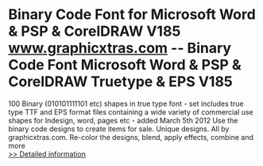 # Binary Code Font for Microsoft Word & PSP & CorelDRAW V185<br />www.graphicxtras.com -- Binary Code Font Microsoft Word & PSP & CorelDRAW Truetype & EPS V185

100 Binary (010101111101 etc) shapes in true type font - set includes true type TTF and EPS format files containing a wide variety of commercial use shapes for Indesign, word, pages etc - added March 5th 2012 Use the binary code designs to create items for sale. Unique designs. All by graphicxtras.com. Re-color the designs, blend, apply effects, combine and more
 <br />[>> Detailed information](https://secure.shareit.com/shareit/product.html?productid=300505003&affiliateid=200057808)